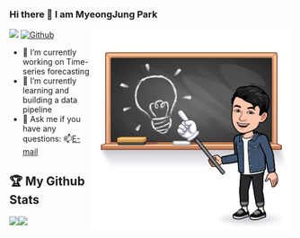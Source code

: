 <!--
**Myeongjung/Myeongjung** is a ✨ _special_ ✨ repository because its `README.md` (this file) appears on your GitHub profile.

Here are some ideas to get you started:

- 🔭 I’m currently working on ...
- 🌱 I’m currently learning ...
- 👯 I’m looking to collaborate on ...
- 🤔 I’m looking for help with ...
- 💬 Ask me about ...
- 📫 How to reach me: ...
- 😄 Pronouns: ...
- ⚡ Fun fact: ...
-->

### Hi there 👋 I am MyeongJung Park

![](https://visitor-badge.laobi.icu/badge?page_id=Myeongjung.Myeongjung)
[![Github](https://img.shields.io/github/followers/Myeongjung?label=Followers&logo=Github)](https://github.com/Myeongjung)
<img align="right" width=360cm src="https://github.com/Myeongjung/Myeongjung/blob/main/img.png"/>

- 🔭 I’m currently working on Time-series forecasting
- 🌱 I’m currently learning and building a data pipeline
- 💬 Ask me if you have any questions: 📫[E-mail](mailto:92mj.park@gmail.com)


<!--## Skills
<img src="https://img.shields.io/badge/Python-3766AB?style=flat-square&logo=Python&logoColor=white">-->

## :trophy: My Github Stats
<div>
  <a href="https://github-readme-stats.vercel.app/api?username=Myeongjung&show_icons=true&theme=dark&layout=compact">
    <img align="left" src="https://github-readme-stats.vercel.app/api?username=Myeongjung&show_icons=true&theme=dark&layout=compact"/>
  </a>  
  <a href="https://github-readme-stats.vercel.app/api/top-langs/?username=Myeongjung&show_icons=true&theme=dark&layout=compact">
    <img align="left" src="https://github-readme-stats.vercel.app/api/top-langs/?username=Myeongjung&show_icons=true&theme=dark&layout=compact"/>
  </a>
</div>
